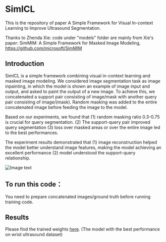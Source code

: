 # SimICL

This is the repository of paper A Simple Framework for Visual In-context Learning  to Improve Ultrasound Segmentation.

Thanks to Zhenda Xie: code under "models" folder are mainly from Xie's paper: SimMIM: A Simple Framework for Masked Image Modeling, https://github.com/microsoft/SimMIM

## Introduction

SimICL is a simple framework combining visual in-context learning and masked image modeling. We considered image segmentation task as image inpainting, in which the model is shown an example of image input and output, and asked to paint the output of a new image. To achieve this, we concatenated a support pair consisting of image/mask with another query pair consisting of image/(mask). Random masking was added to the entire concatenated image before feeding the image to the model. 

Based on our experiments, we found that (1) random masking ratio 0.3-0.75 is crucial for query segmentation. (2) The support-query pair improved query segmentation (3) loss over masked areas or over the entire image led to the best performances. 

The experiment results demonstrated that (1) image reconstruction helped the model better understand image features, making the model achieving an excellent performance (2) model understood the support-query relationship.

![Image text](https://github.com/yuyue2uofa/SimICL/blob/main/figures/figure1.jpg)
## To run this code：

You need to prepare concatenated images/ground truth before running training code.

## Results

Please find the trained weights [here](https://drive.google.com/file/d/1CJJiyNcC53chDeWVoqRgU493RyL3fWnX/view?usp=sharing). (The model with the best performance on wrist ultrasound dataset)
